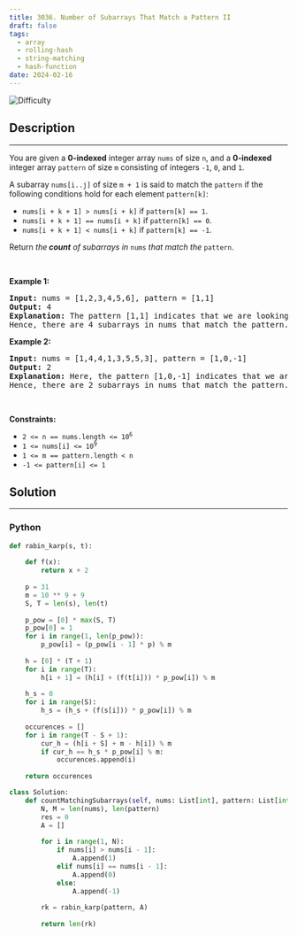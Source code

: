 ```yaml
---
title: 3036. Number of Subarrays That Match a Pattern II
draft: false
tags: 
  - array
  - rolling-hash
  - string-matching
  - hash-function
date: 2024-02-16
---
```


![Difficulty](https://img.shields.io/badge/Difficulty-Hard-blue.svg)

## Description

---
<p>You are given a <strong>0-indexed</strong> integer array <code>nums</code> of size <code>n</code>, and a <strong>0-indexed</strong> integer array <code>pattern</code> of size <code>m</code> consisting of integers <code>-1</code>, <code>0</code>, and <code>1</code>.</p>

<p>A <span data-keyword="subarray">subarray</span> <code>nums[i..j]</code> of size <code>m + 1</code> is said to match the <code>pattern</code> if the following conditions hold for each element <code>pattern[k]</code>:</p>

<ul>
	<li><code>nums[i + k + 1] &gt; nums[i + k]</code> if <code>pattern[k] == 1</code>.</li>
	<li><code>nums[i + k + 1] == nums[i + k]</code> if <code>pattern[k] == 0</code>.</li>
	<li><code>nums[i + k + 1] &lt; nums[i + k]</code> if <code>pattern[k] == -1</code>.</li>
</ul>

<p>Return <em>the<strong> count</strong> of subarrays in</em> <code>nums</code> <em>that match the</em> <code>pattern</code>.</p>

<p>&nbsp;</p>
<p><strong class="example">Example 1:</strong></p>

<pre>
<strong>Input:</strong> nums = [1,2,3,4,5,6], pattern = [1,1]
<strong>Output:</strong> 4
<strong>Explanation:</strong> The pattern [1,1] indicates that we are looking for strictly increasing subarrays of size 3. In the array nums, the subarrays [1,2,3], [2,3,4], [3,4,5], and [4,5,6] match this pattern.
Hence, there are 4 subarrays in nums that match the pattern.
</pre>

<p><strong class="example">Example 2:</strong></p>

<pre>
<strong>Input:</strong> nums = [1,4,4,1,3,5,5,3], pattern = [1,0,-1]
<strong>Output:</strong> 2
<strong>Explanation: </strong>Here, the pattern [1,0,-1] indicates that we are looking for a sequence where the first number is smaller than the second, the second is equal to the third, and the third is greater than the fourth. In the array nums, the subarrays [1,4,4,1], and [3,5,5,3] match this pattern.
Hence, there are 2 subarrays in nums that match the pattern.
</pre>

<p>&nbsp;</p>
<p><strong>Constraints:</strong></p>

<ul>
	<li><code>2 &lt;= n == nums.length &lt;= 10<sup>6</sup></code></li>
	<li><code>1 &lt;= nums[i] &lt;= 10<sup>9</sup></code></li>
	<li><code>1 &lt;= m == pattern.length &lt; n</code></li>
	<li><code>-1 &lt;= pattern[i] &lt;= 1</code></li>
</ul>


## Solution

---
### Python
``` py title='number-of-subarrays-that-match-a-pattern-ii'
def rabin_karp(s, t):
    
    def f(x):
        return x + 2
    
    p = 31
    m = 10 ** 9 + 9
    S, T = len(s), len(t)
    
    p_pow = [0] * max(S, T)
    p_pow[0] = 1
    for i in range(1, len(p_pow)):
        p_pow[i] = (p_pow[i - 1] * p) % m
    
    h = [0] * (T + 1)
    for i in range(T):
        h[i + 1] = (h[i] + (f(t[i])) * p_pow[i]) % m
    
    h_s = 0
    for i in range(S):
        h_s = (h_s + (f(s[i])) * p_pow[i]) % m
    
    occurences = []
    for i in range(T - S + 1):
        cur_h = (h[i + S] + m - h[i]) % m
        if cur_h == h_s * p_pow[i] % m:
            occurences.append(i)
    
    return occurences

class Solution:
    def countMatchingSubarrays(self, nums: List[int], pattern: List[int]) -> int:
        N, M = len(nums), len(pattern)
        res = 0
        A = []
        
        for i in range(1, N):
            if nums[i] > nums[i - 1]:
                A.append(1)
            elif nums[i] == nums[i - 1]:
                A.append(0)
            else:
                A.append(-1)
                
        rk = rabin_karp(pattern, A)
        
        return len(rk)

```

